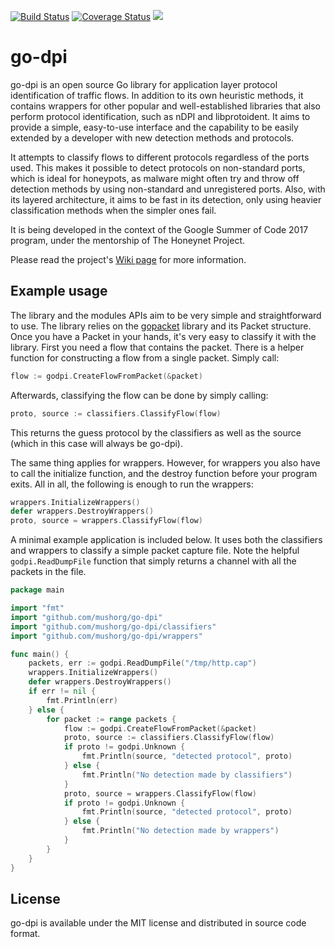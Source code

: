 [![Build Status](https://travis-ci.org/mushorg/go-dpi.svg?branch=master)](https://travis-ci.org/mushorg/go-dpi)
[![Coverage Status](https://coveralls.io/repos/github/mushorg/go-dpi/badge.svg?branch=master)](https://coveralls.io/github/mushorg/go-dpi?branch=master)
[![](https://godoc.org/github.com/mushorg/go-dpi?status.svg)](https://godoc.org/github.com/mushorg/go-dpi)

# go-dpi

go-dpi is an open source Go library for application layer protocol identification of traffic flows. In addition to its own heuristic methods, it contains wrappers for other popular and well-established libraries that also perform protocol identification, such as nDPI and libprotoident. It aims to provide a simple, easy-to-use interface and the capability to be easily extended by a developer with new detection methods and protocols.

It attempts to classify flows to different protocols regardless of the ports used. This makes it possible to detect protocols on non-standard ports, which is ideal for honeypots, as malware might often try and throw off detection methods by using non-standard and unregistered ports. Also, with its layered architecture, it aims to be fast in its detection, only using heavier classification methods when the simpler ones fail.

It is being developed in the context of the Google Summer of Code 2017 program, under the mentorship of The Honeynet Project.

Please read the project's [Wiki page](https://github.com/mushorg/go-dpi/wiki) for more information.

## Example usage

The library and the modules APIs aim to be very simple and straightforward to use. The library relies on the [gopacket](https://godoc.org/github.com/google/gopacket) library and its Packet structure. Once you have a Packet in your hands, it's very easy to classify it with the library.
First you need a flow that contains the packet. There is a helper function for constructing a flow from a single packet. Simply call:

```go
flow := godpi.CreateFlowFromPacket(&packet)
```

Afterwards, classifying the flow can be done by simply calling:

```go
proto, source := classifiers.ClassifyFlow(flow)
```

This returns the guess protocol by the classifiers as well as the source (which in this case will always be go-dpi).

The same thing applies for wrappers. However, for wrappers you also have to call the initialize function, and the destroy function before your program exits. All in all, the following is enough to run the wrappers:

```go
wrappers.InitializeWrappers()
defer wrappers.DestroyWrappers()
proto, source = wrappers.ClassifyFlow(flow)
```

A minimal example application is included below. It uses both the classifiers and wrappers to classify a simple packet capture file. Note the helpful `godpi.ReadDumpFile` function that simply returns a channel with all the packets in the file.

```go
package main

import "fmt"
import "github.com/mushorg/go-dpi"
import "github.com/mushorg/go-dpi/classifiers"
import "github.com/mushorg/go-dpi/wrappers"

func main() {
	packets, err := godpi.ReadDumpFile("/tmp/http.cap")
	wrappers.InitializeWrappers()
	defer wrappers.DestroyWrappers()
	if err != nil {
		fmt.Println(err)
	} else {
		for packet := range packets {
			flow := godpi.CreateFlowFromPacket(&packet)
			proto, source := classifiers.ClassifyFlow(flow)
			if proto != godpi.Unknown {
				fmt.Println(source, "detected protocol", proto)
			} else {
				fmt.Println("No detection made by classifiers")
			}
			proto, source = wrappers.ClassifyFlow(flow)
			if proto != godpi.Unknown {
				fmt.Println(source, "detected protocol", proto)
			} else {
				fmt.Println("No detection made by wrappers")
			}
		}
	}
}
```

## License

go-dpi is available under the MIT license and distributed in source code format.
